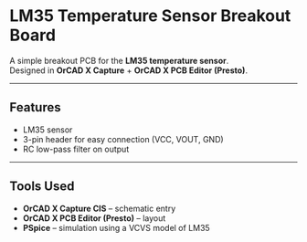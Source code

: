 # LM35 Temperature Sensor Breakout Board

A simple breakout PCB for the **LM35 temperature sensor**.  
Designed in **OrCAD X Capture** + **OrCAD X PCB Editor (Presto)**.  

---

## Features
- LM35 sensor
- 3-pin header for easy connection (VCC, VOUT, GND)
- RC low-pass filter on output

---

## Tools Used
- **OrCAD X Capture CIS** – schematic entry  
- **OrCAD X PCB Editor (Presto)** – layout  
- **PSpice** – simulation using a VCVS model of LM35  
